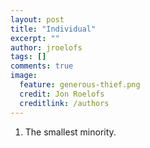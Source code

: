 ```yaml
---
layout: post
title: "Individual"
excerpt: ""
author: jroelofs
tags: []
comments: true
image:
  feature: generous-thief.png
  credit: Jon Roelofs
  creditlink: /authors
---
```


1. The smallest minority.

